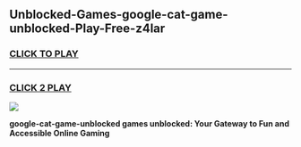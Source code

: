 
## Unblocked-Games-google-cat-game-unblocked-Play-Free-z4lar
<h3>
<a href="https://premium76.site?title=google-cat-game-unblocked&ref=17A">CLICK TO PLAY</a></h3>
<hr>

<h3>
<a href="https://premium76.site?title=google-cat-game-unblocked&ref=17A">CLICK 2 PLAY</a>
  
</h3>

<a href="https://premium76.site?title=google-cat-game-unblocked&ref=17A"><img src="https://clearcache.store/games.png"></a>


**google-cat-game-unblocked games unblocked: Your Gateway to Fun and Accessible Online Gaming**

